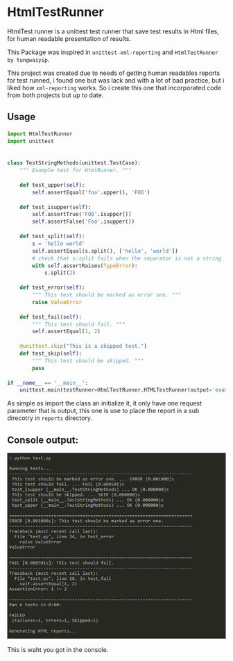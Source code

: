 # HtmlTestRunner

HtmlTest runner is a unittest test runner that save test results
in Html files, for human readable presentation of results.

This Package was inspired in `unittest-xml-reporting` and
`HtmlTestRunner by tungwaiyip`.

This project was created due to needs of getting human readables reports 
for test runned, i found one but was lack and with a lot of bad practice,
but i liked how `xml-reporting` works. So i create this one that 
incorporated code from both projects but up to date.

## Usage

````python
import HtmlTestRunner
import unittest


class TestStringMethods(unittest.TestCase):
    """ Example test for HtmlRunner. """

    def test_upper(self):
        self.assertEqual('foo'.upper(), 'FOO')

    def test_isupper(self):
        self.assertTrue('FOO'.isupper())
        self.assertFalse('Foo'.isupper())

    def test_split(self):
        s = 'hello world'
        self.assertEqual(s.split(), ['hello', 'world'])
        # check that s.split fails when the separator is not a string
        with self.assertRaises(TypeError):
            s.split(2)

    def test_error(self):
        """ This test should be marked as error one. """
        raise ValueError

    def test_fail(self):
        """ This test should fail. """
        self.assertEqual(1, 2)

    @unittest.skip("This is a skipped test.")
    def test_skip(self):
        """ This test should be skipped. """
        pass

if __name__ == '__main__':
    unittest.main(testRunner=HtmlTestRunner.HTMLTestRunner(output='example_dir'))
````
As simple as import the class an initialize it, it only have one request parameter that is
output, this one is use to place the report in a sub direcotry in `reports` directory.

**Console output:**
---

![console output](console_output.png "console output")

This is waht you got in the console.

